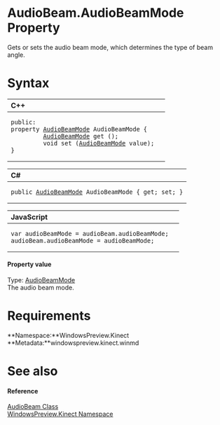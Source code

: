 AudioBeam.AudioBeamMode Property  
================================  

Gets or sets the audio beam mode, which determines the type of beam angle. <span id="syntaxSection"></span>

Syntax  
======  

<table>
<colgroup>
<col width="100%" />
</colgroup>
<thead>
<tr class="header">
<th align="left">C++</th>
</tr>
</thead>
<tbody>
<tr class="odd">
<td align="left"><pre><code>public:  
property <a href="../../AudioBeamMode_Enumeration.md">AudioBeamMode</a> AudioBeamMode {  
         <a href="../../AudioBeamMode_Enumeration.md">AudioBeamMode</a> get ();  
         void set (<a href="../../AudioBeamMode_Enumeration.md">AudioBeamMode</a> value);  
}</code></pre></td>
</tr>
</tbody>
</table>

<table>
<colgroup>
<col width="100%" />
</colgroup>
<thead>
<tr class="header">
<th align="left">C#</th>
</tr>
</thead>
<tbody>
<tr class="odd">
<td align="left"><pre><code>public <a href="../../AudioBeamMode_Enumeration.md">AudioBeamMode</a> AudioBeamMode { get; set; }</code></pre></td>
</tr>
</tbody>
</table>

<table>
<colgroup>
<col width="100%" />
</colgroup>
<thead>
<tr class="header">
<th align="left">JavaScript</th>
</tr>
</thead>
<tbody>
<tr class="odd">
<td align="left"><pre><code>var audioBeamMode = audioBeam.audioBeamMode;  
audioBeam.audioBeamMode = audioBeamMode;</code></pre></td>
</tr>
</tbody>
</table>

<span id="ID4ES"></span>
#### Property value  

Type: [AudioBeamMode](../../AudioBeamMode_Enumeration.md)  
The audio beam mode.  

<span id="requirements"></span>

Requirements  
============  

**Namespace:**WindowsPreview.Kinect  
**Metadata:**windowspreview.kinect.winmd  

<span id="ID4E4"></span>

See also  
========  

<span id="ID4E6"></span>
#### Reference  

[AudioBeam Class](../../AudioBeam_Class.md)  
 [WindowsPreview.Kinect Namespace](../../../Kinect.md)  



<!--Please do not edit the data in the comment block below.-->
<!--
TOCTitle : AudioBeamMode Property
RLTitle : AudioBeam.AudioBeamMode Property
KeywordK : AudioBeamMode property
KeywordK : AudioBeam.AudioBeamMode property
KeywordF : WindowsPreview.Kinect.AudioBeam.AudioBeamMode
KeywordF : AudioBeam.AudioBeamMode
KeywordF : AudioBeamMode
KeywordF : WindowsPreview.Kinect.AudioBeam.AudioBeamMode
KeywordA : P:WindowsPreview.Kinect.AudioBeam.AudioBeamMode
AssetID : P:WindowsPreview.Kinect.AudioBeam.AudioBeamMode
Locale : en-us
CommunityContent : 1
APIType : Managed
APILocation : windowspreview.kinect.winmd
APIName : WindowsPreview.Kinect.AudioBeam.AudioBeamMode
TargetOS : Windows
TopicType : kbSyntax
DevLang : VB
DevLang : CSharp
DevLang : JavaScript
DevLang : C++
DocSet : K4Wv2
ProjType : K4Wv2Proj
Technology : Kinect for Windows
Product : Kinect for Windows SDK v2
productversion : 20
-->
